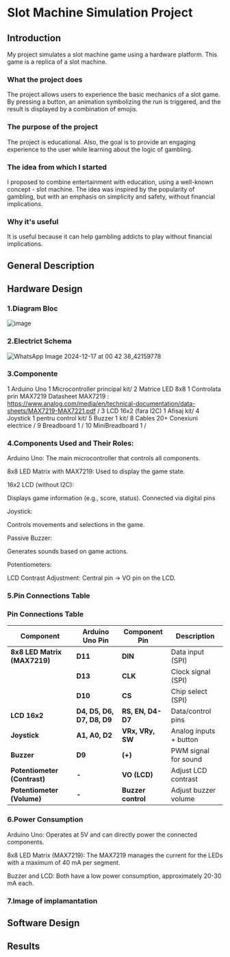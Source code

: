 # Slot Machine Simulation Project

## Introduction
My project simulates a slot machine game using a hardware platform. This game is a replica of a slot machine.

### What the project does
The project allows users to experience the basic mechanics of a slot game. By pressing a button, an animation symbolizing the run is triggered, and the result is displayed by a combination of emojis.

### The purpose of the project
The project is educational. Also, the goal is to provide an engaging experience to the user while learning about the logic of gambling.

### The idea from which I started
I proposed to combine entertainment with education, using a well-known concept - slot machine. The idea was inspired by the popularity of gambling, but with an emphasis on simplicity and safety, without financial implications.

### Why it's useful
It is useful because it can help gambling addicts to play without financial implications.

## General Description

## Hardware Design
###  1.Diagram Bloc
![image](https://github.com/user-attachments/assets/1e849494-b9d1-440c-81a4-4719f75e4b1a)
### 2.Electrict Schema
![WhatsApp Image 2024-12-17 at 00 42 38_42159778](https://github.com/user-attachments/assets/96b41914-e1e5-4bb3-ae6d-9550f79d8282)
### 3.Componente
1	Arduino Uno	1	Microcontroller principal	kit/
2	Matrice LED 8x8	1	Controlata prin MAX7219	Datasheet MAX7219 : https://www.analog.com/media/en/technical-documentation/data-sheets/MAX7219-MAX7221.pdf /
3	LCD 16x2 (fara I2C)	1	Afisaj	kit/
4	Joystick	1	pentru control	kit/
5	Buzzer 	1	kit/
8	Cables	20+	Conexiuni electrice	/
9	Breadboard	1		/
10 MiniBreadboard 1 /

### 4.Components Used and Their Roles:

Arduino Uno:
The main microcontroller that controls all components.

8x8 LED Matrix with MAX7219:
Used to display the game state.

16x2 LCD (without I2C):

Displays game information (e.g., score, status).
Connected via digital pins 

Joystick:

Controls movements and selections in the game.

Passive Buzzer:

Generates sounds based on game actions.

Potentiometers:

LCD Contrast Adjustment: Central pin → VO pin on the LCD.

### 5.Pin Connections Table
### Pin Connections Table

| **Component**                 | **Arduino Uno Pin**          | **Component Pin**         | **Description**                    |
|-------------------------------|-----------------------------|---------------------------|------------------------------------|
| **8x8 LED Matrix (MAX7219)**  | **D11**                     | **DIN**                   | Data input (SPI)                   |
|                               | **D13**                     | **CLK**                   | Clock signal (SPI)                 |
|                               | **D10**                     | **CS**                    | Chip select (SPI)                  |
| **LCD 16x2**                  | **D4, D5, D6, D7, D8, D9**  | **RS, EN, D4-D7**         | Data/control pins                  |
| **Joystick**                  | **A1, A0, D2**              | **VRx, VRy, SW**          | Analog inputs + button             |
| **Buzzer**                    | **D9**                      | **(+)**                   | PWM signal for sound               |
| **Potentiometer (Contrast)**  | **-**                       | **VO (LCD)**              | Adjust LCD contrast                |
| **Potentiometer (Volume)**    | **-**                       | **Buzzer control**        | Adjust buzzer volume               |


### 6.Power Consumption
Arduino Uno:
Operates at 5V and can directly power the connected components.

8x8 LED Matrix (MAX7219):
The MAX7219 manages the current for the LEDs with a maximum of 40 mA per segment.

Buzzer and LCD:
Both have a low power consumption, approximately 20-30 mA each.

### 7.Image of implamantation

## Software Design

## Results

   


   
